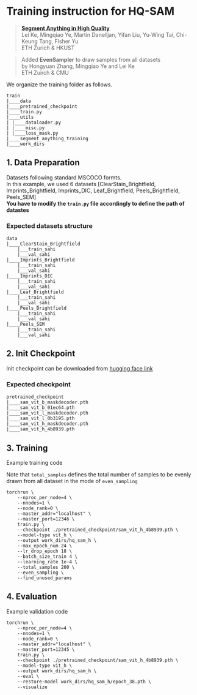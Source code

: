 # Training instruction for HQ-SAM

> [**Segment Anything in High Quality**](https://arxiv.org/abs/2306.01567)           
> Lei Ke, Mingqiao Ye, Martin Danelljan, Yifan Liu, Yu-Wing Tai, Chi-Keung Tang, Fisher Yu \
> ETH Zurich & HKUST

> Added **EvenSampler** to draw samples from all datasets \
> by Hongyuan Zhang, Mingqiao Ye and Lei Ke \
> ETH Zuirch & CMU


We organize the training folder as follows.
```
train
|____data
|____pretrained_checkpoint
|____train.py
|____utils
| |____dataloader.py
| |____misc.py
| |____loss_mask.py
|____segment_anything_training
|____work_dirs
```

## 1. Data Preparation

Datasets following standard MSCOCO formts. <br>
In this example, we used 6 datasets [ClearStain_Brightfield, Imprints_Brightfield, Imprints_DIC, Leaf_Brightfield, Peels_Brightfield, Peels_SEM] <br>
**You have to modify the `train.py` file accordingly to define the path of datastes**

### Expected datasets structure

```
data
|____ClearStain_Brightfield
    |___train_sahi
    |___val_sahi
|____Imprints_Brightfield
    |___train_sahi
    |___val_sahi
|____Imprints_DIC
    |___train_sahi
    |___val_sahi
|____Leaf_Brightfield
    |___train_sahi
    |___val_sahi
|____Peels_Brightfield
    |___train_sahi
    |___val_sahi
|____Peels_SEM
    |___train_sahi
    |___val_sahi
```

## 2. Init Checkpoint
Init checkpoint can be downloaded from [hugging face link](https://huggingface.co/sam-hq-team/sam-hq-training/tree/main/pretrained_checkpoint)

### Expected checkpoint

```
pretrained_checkpoint
|____sam_vit_b_maskdecoder.pth
|____sam_vit_b_01ec64.pth
|____sam_vit_l_maskdecoder.pth
|____sam_vit_l_0b3195.pth
|____sam_vit_h_maskdecoder.pth
|____sam_vit_h_4b8939.pth

```

## 3. Training
Example training code <br>

Note that `total_samples` defines the total number of samples to be evenly drawn from all dataset in the mode of `even_sampling`

```
torchrun \
    --nproc_per_node=4 \
    --nnodes=1 \
    --node_rank=0 \
    --master_addr="localhost" \
    --master_port=12346 \
    train.py \
    --checkpoint ./pretrained_checkpoint/sam_vit_h_4b8939.pth \
    --model-type vit_h \
    --output work_dirs/hq_sam_h \
    --max_epoch_num 24 \
    --lr_drop_epoch 18 \
    --batch_size_train 4 \
    --learning_rate 1e-4 \
    --total_samples 200 \
    --even_sampling \
    --find_unused_params
```

## 4. Evaluation
Example validation code

```
torchrun \
    --nproc_per_node=4 \
    --nnodes=1 \
    --node_rank=0 \
    --master_addr="localhost" \
    --master_port=12345 \
    train.py \
    --checkpoint ./pretrained_checkpoint/sam_vit_h_4b8939.pth \
    --model-type vit_h \
    --output work_dirs/hq_sam_h \
    --eval \
    --restore-model work_dirs/hq_sam_h/epoch_38.pth \
    --visualize
```
